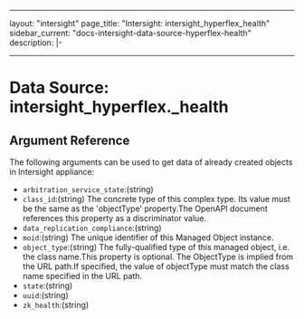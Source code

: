 
---
layout: "intersight"
page_title: "Intersight: intersight_hyperflex_health"
sidebar_current: "docs-intersight-data-source-hyperflex-health"
description: |-

---

# Data Source: intersight_hyperflex._health

## Argument Reference
The following arguments can be used to get data of already created objects in Intersight appliance:
* `arbitration_service_state`:(string)
* `class_id`:(string) The concrete type of this complex type. Its value must be the same as the 'objectType' property.The OpenAPI document references this property as a discriminator value. 
* `data_replication_compliance`:(string)
* `moid`:(string) The unique identifier of this Managed Object instance. 
* `object_type`:(string) The fully-qualified type of this managed object, i.e. the class name.This property is optional. The ObjectType is implied from the URL path.If specified, the value of objectType must match the class name specified in the URL path. 
* `state`:(string)
* `uuid`:(string)
* `zk_health`:(string)
